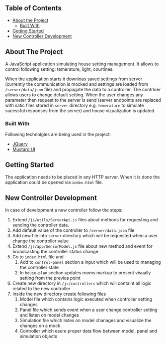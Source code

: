 ## Table of Contents

* [About the Project](#about-the-project)
  * [Built With](#built-with)
* [Getting Started](#getting-started)
* [New Controller Development](#new-controller-development)


## About The Project
A JavaScript application simulating house setting management. It allows to control following setting: temerature, light, courtines.

When the application starts it downloas saved settings from server (currently the communication is mocked and settings are loaded from `/server/data/json` file) and propagate the data to a controller. The contrloer allows users to change default setting. When the user changes any parameter then request to the server is send (server endpoints are replaced with satic files stored in `server` directory e.g. `temerature` to simulate sucessful responses from the server) and house vizualization is updated. 

### Built With
Following technolgies are being used in the project:
* [JQuery](https://jquery.com)
* [Mustard UI](https://mustard-ui.com/)


## Getting Started
The application needs to be placed in any HTTP server. When it is done the application could be opened via `index.html` file.


## New Controller Development
In case of development a new controller follow the steps:
1. Extend `/js/utils/ServerApi.js` files about methods for requesting and sending the controller data.
2. Add default value of the controller to `/server/data.json` file
3. Add new file into `server` directory which will be requested when a user change the controller value
4. Extend `/js/app/SensorModel.js` file about new method and event for broadcasting the controller status change
5. Go to `index.html` file and
    1. Add to `control-panel` section a input which will be used to managing the controller state
    2. In `house-plan` section updates rooms markup to present visually setting from the previos point 
6. Create new directory in `/js/controllers` which will containt all logic related to the new controller
7. Inside the new directory create following files
    1. Model file which contains logic executed when controller setting changes
    2. Panel file which sends event when a user change controller setting and listen on model changes
    3. Simulation file which listes on model chanages and visualize the changes on a mock 
    4. Controller which esure proper data flow between model, panel and simulation objects
